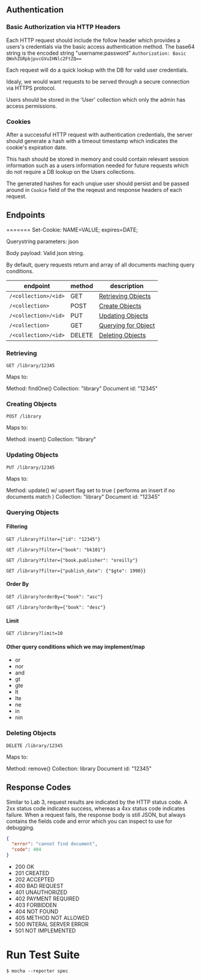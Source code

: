 ## Authentication
### Basic Authorization via HTTP Headers

Each HTTP request should include the follow header which provides a users's credentials via the basic access authentication method. The base64 string is the encoded string "username:password"
`Authorization: Basic QWxhZGRpbjpvcGVuIHNlc2FtZQ==`

Each request will do a quick lookup with the DB for valid user credentials.

Idealy, we would want requests to be served through a secure connection via HTTPS protocol.

Users should be stored in the 'User' collection which only the admin has access permissions.

### Cookies

After a successful HTTP request with authentication credentials, the server should generate a hash with a timeout timestamp which indicates the cookie's expiration date.

This hash should be stored in memory and could contain relevant session information such as a users information needed for future requests which do not require a DB lookup on the Users collections.

The generated hashes for each unqiue user should persist and be passed around in `Cookie` field of the the reqeust and response headers of each request.

## Endpoints
=======
Set-Cookie: NAME=VALUE; expires=DATE;

Querystring parameters:
json

Body payload:
Valid json string.

By default, query requests return and array of all documents maching query conditions.


endpoint | method | description
--- | --- | ---
`/<collection>/<id>` | GET | [Retrieving Objects](#Retrieving)
`/<collection>` | POST | [Create Objects](#Create)
`/<collection>/<id>` | PUT | [Updating Objects](#Updating)
`/<collection>` | GET | [Querying for Object](#Querying)
`/<collection>/<id>` | DELETE | [Deleting Objects](#Deleting)


### <a name="Retrieving"></a>Retrieving
`GET /library/12345`

Maps to:

Method: findOne()
Collection: "library"
Document id: "12345"


### <a name="Create"></a>Creating Objects
`POST /library`

Maps to:

Method: insert()
Collection: "library"



### <a name="Updating"></a>Updating Objects
`PUT /library/12345`

Maps to:

Method: update() w/ upsert flag set to true ( performs an insert if no documents match )
Collection: "library"
Document id: "12345"


### <a name="Querying"></a>Querying Objects
#### Filtering
`GET /library?filter={"id": "12345"}`

`GET /library?filter={"book": "bk101"}`

`GET /library?filter={"book.publisher": "oreilly"}`

`GET /library?filter={"publish_date": {"$gte": 1990}}`

#### Order By

`GET /library?orderBy={"book": "asc"}`

`GET /library?orderBy={"book": "desc"}`

#### Limit

`GET /library?limit=10`

#### Other query conditions which we may implement/map
- or
- nor
- and
- gt
- gte
- lt
- lte
- ne
- in
- nin

### <a name="Deleting"></a>Deleting Objects


`DELETE /library/12345`

Maps to:

Method: remove()
Collection: library
Document id: "12345"



## Response Codes

Similar to Lab 3, request results are indicated by the HTTP status code. A 2xx status code indicates success, whereas a 4xx status code indicates failure. When a request fails, the response body is still JSON, but always contains the fields code and error which you can inspect to use for debugging.

``` json
{
  "error": "cannot find document",
  "code": 404
}
```

- 200 OK
- 201 CREATED
- 202 ACCEPTED
- 400 BAD REQUEST
- 401 UNAUTHORIZED
- 402 PAYMENT REQUIRED
- 403 FORBIDDEN
- 404 NOT FOUND
- 405 METHOD NOT ALLOWED
- 500 INTERAL SERVER ERROR
- 501 NOT IMPLEMENTED


# Run Test Suite
```
$ mocha --reporter spec
```